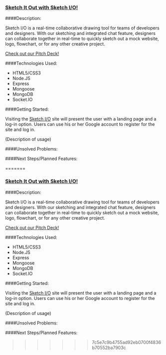 ### [Sketch It Out with Sketch I/O!](#)

####Description: 

Sketch I/O is a real-time collaborative drawing tool for teams of developers and designers.  With our sketching and integrated chat feature, designers can collaborate together in real-time to quickly sketch out a mock website, logo, flowchart, or for any other creative project.

[Check out our Pitch Deck!](http://slides.com/royhwang/deck#/)

####Technologies Used:
* HTML5/CSS3
* Node.JS
* Express
* Mongoose
* MongoDB
* Socket.IO


####Getting Started:

Visiting the [Sketch I/O](#) site will present the user with a landing page and a log-in option. Users can use his or her Google account to register for the site and log in. 

(Description of usage) 


####Unsolved Problems:


####Next Steps/Planned Features:

=======

### [Sketch It Out with Sketch I/O!](#)

####Description: 

Sketch I/O is a real-time collaborative drawing tool for teams of developers and designers.  With our sketching and integrated chat feature, designers can collaborate together in real-time to quickly sketch out a mock website, logo, flowchart, or for any other creative project.

[Check out our Pitch Deck!](http://slides.com/royhwang/deck#/)

####Technologies Used:
* HTML5/CSS3
* Node.JS
* Express
* Mongoose
* MongoDB
* Socket.IO


####Getting Started:

Visiting the [Sketch I/O](#) site will present the user with a landing page and a log-in option. Users can use his or her Google account to register for the site and log in. 

(Description of usage) 


####Unsolved Problems:


####Next Steps/Planned Features:
>>>>>>> 7c5e7c9b4755ad92eb0700f4836b70552ba7903c
